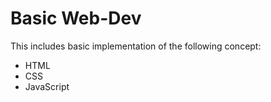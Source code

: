 # Basic Web-Dev

This includes basic implementation of the following concept: <br>
- HTML <br>
- CSS <br>
- JavaScript <br>
